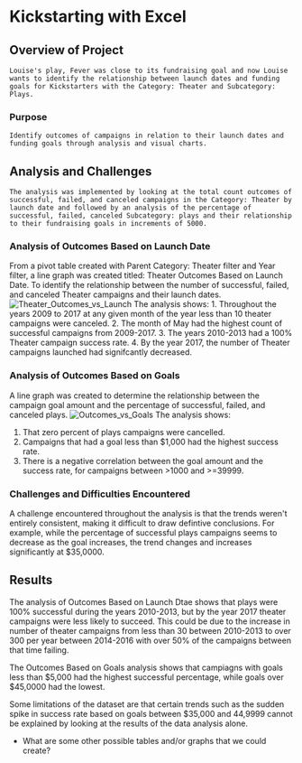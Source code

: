 # Kickstarting with Excel

## Overview of Project  
    Louise's play, Fever was close to its fundraising goal and now Louise wants to identify the relationship between launch dates and funding goals for Kickstarters with the Category: Theater and Subcategory: Plays.

### Purpose 
    Identify outcomes of campaigns in relation to their launch dates and funding goals through analysis and visual charts.

## Analysis and Challenges
    The analysis was implemented by looking at the total count outcomes of successful, failed, and canceled campaigns in the Category: Theater by launch date and followed by an analysis of the percentage of successful, failed, canceled Subcategory: plays and their relationship to their fundraising goals in increments of 5000.

### Analysis of Outcomes Based on Launch Date
   From a pivot table created with Parent Category: Theater filter and Year filter, a line graph was created titled: Theater Outcomes Based on Launch Date. To identify the relationship between the number of successful, failed, and canceled Theater campaigns and their launch dates.  
   ![Theater_Outcomes_vs_Launch](/Users/italiathe2nd/Desktop/UCB/GitHub/Crowdfunding_Analysis/Resources/Theater_Outcomes_vs_Launch.png)
   The analysis shows: 
    1. Throughout the years 2009 to 2017 at any given month of the year less than 10 theater campaigns were canceled. 
    2. The month of May had the highest count of successful campaigns from 2009-2017.
    3. The years 2010-2013 had a 100% Theater campaign success rate. 
    4. By the year 2017, the number of Theater campaigns launched had signifcantly decreased. 

### Analysis of Outcomes Based on Goals
  A line graph was created to determine the relationship between the campaign goal amount and the percentage of successful, failed, and canceled plays. 
  ![Outcomes_vs_Goals](/Users/italiathe2nd/Desktop/UCB/GitHub/Crowdfunding_Analysis/Resources/Outcomes_vs_Goals.png)
  The analysis shows:
  1. That zero percent of plays campaigns were cancelled.
  2. Campaigns that had a goal less than $1,000 had the highest success rate.
  3. There is a negative correlation between the goal amount and the success rate, for campaigns between >1000 and >=39999.
 
### Challenges and Difficulties Encountered
  A challenge encountered throughout the analysis is that the trends weren't entirely consistent, making it difficult to draw defintive conclusions. For example, while the percentage of successful plays campaigns seems to decrease as the goal increases, the trend changes and increases significantly at $35,0000.

## Results

The analysis of Outcomes Based on Launch Dtae shows that plays were 100% successful during the years 2010-2013, but by the year 2017 theater campaigns were less likely to succeed. This could be due to the increase in number of theater campaigns from less than 30 between 2010-2013 to over 300 per year between 2014-2016 with over 50% of the campaigns between that time failing. 

The Outcomes Based on Goals analysis shows that campiagns with goals less than $5,000 had the highest successful percentage, while goals over $45,0000 had the lowest.

Some limitations of the dataset are that certain trends such as the sudden spike in success rate based on goals between $35,000 and 44,9999 cannot be explained by looking at the results of the data analysis alone. 

- What are some other possible tables and/or graphs that we could create?
